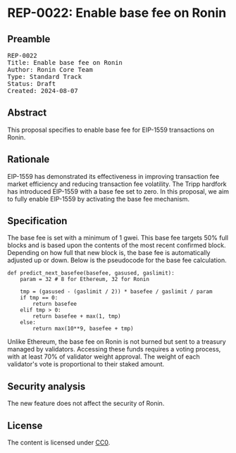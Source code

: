 # REP-0022: Enable base fee on Ronin

## Preamble
<pre>
REP-0022
Title: Enable base fee on Ronin
Author: Ronin Core Team
Type: Standard Track
Status: Draft
Created: 2024-08-07
</pre>

## Abstract

This proposal specifies to enable base fee for EIP-1559 transactions on Ronin. 

## Rationale

EIP-1559 has demonstrated its effectiveness in improving transaction fee market efficiency and reducing transaction fee volatility. The Tripp hardfork has introduced EIP-1559 with a base fee set to zero. In this proposal, we aim to fully enable EIP-1559 by activating the base fee mechanism.

## Specification

The base fee is set with a minimum of 1 gwei. This base fee targets 50% full blocks and is based upon the contents of the most recent confirmed block. Depending on how full that new block is, the base fee is automatically adjusted up or down. Below is the pseudocode for the base fee calculation.

```
def predict_next_basefee(basefee, gasused, gaslimit):
    param = 32 # 8 for Ethereum, 32 for Ronin

    tmp = (gasused - (gaslimit / 2)) * basefee / gaslimit / param
    if tmp == 0:
        return basefee
    elif tmp > 0:
        return basefee + max(1, tmp)
    else:
        return max(10**9, basefee + tmp)
```

Unlike Ethereum, the base fee on Ronin is not burned but sent to a treasury managed by validators. Accessing these funds requires a voting process, with at least 70% of validator weight approval. The weight of each validator's vote is proportional to their staked amount.

## Security analysis

The new feature does not affect the security of Ronin.

## License

The content is licensed under [CC0](https://creativecommons.org/publicdomain/zero/1.0/).
